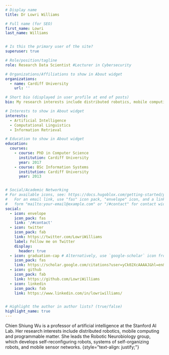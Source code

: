 ```yaml
---
# Display name
title: Dr Lowri Williams

# Full name (for SEO)
first_name: Lowri
last_name: Williams


# Is this the primary user of the site?
superuser: true

# Role/position/tagline
role: Research Data Scientist #Lecturer in Cybersecurity

# Organizations/Affiliations to show in About widget
organizations:
  - name: Cardiff University
    url: ''

# Short bio (displayed in user profile at end of posts)
bio: My research interests include distributed robotics, mobile computing and programmable matter.

# Interests to show in About widget
interests:
  - Artificial Intelligence
  - Computational Linguistics
  - Information Retrieval

# Education to show in About widget
education:
  courses:
    - course: PhD in Computer Science
      institution: Cardiff University
      year: 2017
    - course: BSc Information Systems
      institution: Cardiff University
      year: 2013


# Social/Academic Networking
# For available icons, see: https://docs.hugoblox.com/getting-started/page-builder/#icons
#   For an email link, use "fas" icon pack, "envelope" icon, and a link in the
#   form "mailto:your-email@example.com" or "/#contact" for contact widget.
social:
  - icon: envelope
    icon_pack: fas
    link: '/#contact'
  - icon: twitter
    icon_pack: fab
    link: https://twitter.com/LowriWilliams
    label: Follow me on Twitter
    display:
      header: true
  - icon: graduation-cap # Alternatively, use `google-scholar` icon from `ai` icon pack
    icon_pack: fas
    link: https://scholar.google.com/citations?user=yCk02XcAAAAJ&hl=en&oi=ao
  - icon: github
    icon_pack: fab
    link: https://github.com/LowriWilliams
  - icon: linkedin
    icon_pack: fab
    link: https://www.linkedin.com/in/lowriwilliams/


# Highlight the author in author lists? (true/false)
highlight_name: true
---
```


Chien Shiung Wu is a professor of artificial intelligence at the Stanford AI Lab. Her research interests include distributed robotics, mobile computing and programmable matter. She leads the Robotic Neurobiology group, which develops self-reconfiguring robots, systems of self-organizing robots, and mobile sensor networks.
{style="text-align: justify;"}
